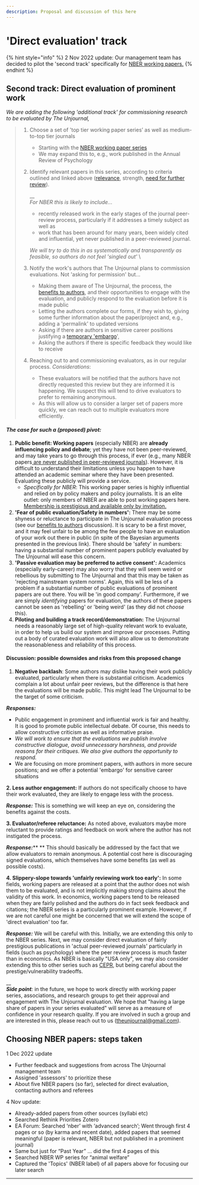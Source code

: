 ```yaml
---
description: Proposal and discussion of this here
---
```


# 'Direct evaluation' track

{% hint style="info" %}
2 Nov 2022 update: Our management team has decided to pilot the 'second track' specifically for [NBER working papers.](https://www.nber.org/papers?page=1\&perPage=50\&sortBy=public\_date)&#x20;
{% endhint %}

## Second track: Direct evaluation of prominent work

_We are adding the following 'additional track' for commissioning research to be evaluated by The Unjournal,_

> 1.  Choose a set of 'top tier working paper series’ as well as medium-to-top tier journals&#x20;
>
>     * Starting with the [NBER working paper series](https://www.nber.org/papers?page=1\&perPage=50\&sortBy=public\_date)
>     * We may expand this to, e.g., work published in the Annual Review of Psychology
>
>
> 2.  Identify relevant papers in this series, according to criteria outlined and linked above ([relevance](direct-evaluation-track.md#summary-why-is-it-relevant-and-worth-engaging-with), strength, [need for further review](direct-evaluation-track.md#why-does-it-need-more-review-and-what-are-some-key-issues-and-claims-to-vet)).&#x20;
>
>     __\
>     _For NBER this is likely to include..._
>
>     * recently released work in the early stages of the journal peer-review process, particularly if it addresses a timely subject as well as&#x20;
>     * work that has been around for many years, been widely cited and influential, yet never published in a peer-reviewed journal.
>
>     _We will try to do this in as systematically and transparently as feasible, so authors do not feel 'singled out'_ \
>
> 3.  Notify the work's authors that The Unjournal plans to commission evaluations. Not 'asking for permission' but...&#x20;
>
>     * Making them aware of The Unjournal, the process, the[ benefits to authors](../../faq-interaction/for-researchers-authors.md#why-should-researchers-and-groups-submit-their-work-to-and-engage-with-the-unjournal), and their opportunities to engage with the evaluation, and publicly respond to the evaluation before it is made public
>     * Letting the authors complete our forms, if they wish to, giving some further information about the paper/project and, e.g., adding a 'permalink' to updated versions
>     * Asking if there are authors in sensitive career positions justifying a [temporary 'embargo](../../faq-interaction/for-researchers-authors.md#conditional-embargo)',
>     * Asking the authors if there is specific feedback they would like to receive
>
>
> 4. Reaching out to and commissioning evaluators, as in our regular process. _Considerations_:
>    * These evaluators will be notified that the authors have not directly requested this review but they are informed it is happening. We suspect this will tend to drive evaluators to prefer to remaining anonymous.
>    * As this will allow us to consider a larger set of papers more quickly, we can reach out to multiple evaluators more efficiently.   &#x20;

#### _**The case for such a (proposed) pivot:**_

1. **Public benefit: Working papers** (especially NBER) are **already influencing policy and debate**; yet they have not been peer-reviewed, and may take years to go through this process, if ever (e.g., many NBER papers[ are never published in peer-reviewed journals](https://bldavies.com/blog/publication-outcomes-nber-working-papers/)). However, it is difficult to understand their limitations unless you happen to have attended an academic seminar where they have been presented. Evaluating these publicly will provide a service.
   * _Specifically for NBER_: This working paper series is highly influential and relied on by policy makers and policy journalists. It is an elite outlet: only members of NBER are able to post working papers here. [Membership is prestigious and available only by invitation.](https://economistwritingeveryday.com/2022/05/02/lets-talk-about-the-nber/) &#x20;
2. **'Fear of public evaluation/Safety in numbers':** There may be some shyness or reluctance to participate in The Unjournal evaluation process (see our [benefits to authors](../../faq-interaction/for-researchers-authors.md#why-should-researchers-and-groups-submit-their-work-to-and-engage-with-the-unjournal) discussion).  It is scary to be a first mover, and it may feel unfair to be among the few people to have an evaluation of your work out there in public (in spite of the Bayesian arguments presented in the previous link). There should be 'safety' in numbers: having a substantial number of prominent papers publicly evaluated by The Unjournal will ease this concern.&#x20;
3. **'Passive evaluation may be preferred to active consent':** Academics (especially early-career) may also worry that they will seem weird or rebellious by submitting to The Unjournal and that this may be taken as 'rejecting mainstream system norms'. Again, this will be less of a problem if a substantial number of public evaluations of prominent papers are out there. You will be 'in good company'. Furthermore, if we are simply _identifying_ papers for evaluation, the authors of these papers cannot be seen as 'rebelling' or 'being weird' (as they did not _choose_ this).&#x20;
4. **Piloting and building a track record/demonstration:** The Unjournal needs a reasonably large set of high-quality relevant work to evaluate, in order to help us build our system and improve our processes. Putting out a body of curated evaluation work will also allow us to demonstrate the reasonableness and reliability of this process.

#### **Discussion: possible downsides and risks** from this **proposed change**

1. **Negative backlash**: Some authors may dislike having their work publicly evaluated, particularly when there is substantial criticism. Academics complain a lot about unfair peer reviews, but the difference is that here the evaluations will be made public. This might lead The Unjournal to be the target of some criticism.&#x20;

_**Responses:**_ &#x20;

* Public engagement in prominent and influential work is fair and healthy. It is good to promote public intellectual debate. Of course, this needs to allow constructive criticism as well as informative praise.&#x20;
* _We will work to ensure that the evaluations we publish involve constructive dialogue, avoid unnecessary harshness, and provide reasons for their critiques. We also give authors the opportunity to respond._&#x20;
* We are focusing on more prominent papers, with authors in more secure positions; and we offer a potential 'embargo' for sensitive career situations

**2. Less author engagement:** If authors do not specifically choose to have their work evaluated, they are likely to engage less with the process.&#x20;

_**Response:**_ This is something we will keep an eye on, considering the benefits against the costs.



**3. Evaluator/referee reluctance:** As noted above, evaluators maybe more reluctant to provide ratings and feedback on work where the author has not instigated the process.&#x20;

_**Response:**_** ** This should basically be addressed by the fact that we allow evaluators to remain anonymous. A potential cost here is discouraging signed evaluations, which themselves have some benefits (as well as possible costs).



**4. Slippery-slope towards 'unfairly reviewing work too early':** In some fields, working papers are released at a point that the author does not wish them to be evaluated, and is not implicitly making strong claims about the validity of this work.  In economics, working papers tend to be released when they are fairly polished and the authors do in fact seek feedback and citations; the NBER series is a particularly prominent example. However, if we are not careful one might be concerned that we will extend the scope of 'direct evaluation' too far.&#x20;

_**Response:**_ We will be careful with this. Initially, we are extending this only to the NBER series. Next, we may consider direct evaluation of fairly prestigious publications in 'actual peer-reviewed journals' particularly in fields (such as psychology) where the peer review process is much faster than in economics. As NBER is basically "USA only", we may also consider extending this to other series such as [CEPR](https://cepr.org/publications/discussion-papers), but being careful about the prestige/vulnerability tradeoffs.&#x20;

__\
_**Side point**:_ in the future, we hope to work directly with working paper series, associations, and research groups to get their approval and engagement with The Unjournal evaluation. We hope that "having a large share of papers in your series evaluated" will serve as a measure of confidence in your research quality. If you are involved in such a group and are interested in this, please reach out to us ([theunjournal@gmail.com](mailto:theunjournal@gmail.com)).



## Choosing NBER papers: steps taken

1 Dec 2022 update

* Further feedback and suggestions from across The Unjournal management team
* Assigned 'assessors' to prioritize these
* About five NBER  papers (so far), selected for direct evaluation, contacting authors and referees



4 Nov update:&#x20;

* Already-added papers from other sources (syllabi etc)&#x20;
* Searched Rethink Priorities Zotero&#x20;
* EA Forum: Searched ‘nber’ with ‘advanced search’; Went through first 4 pages or so (by karma and recent date), added papers that seemed meaningful (paper is relevant, NBER but not published in a prominent journal)&#x20;
* Same but just for “Past Year” … did the first 4 pages of this&#x20;
* Searched NBER WP series for “animal welfare”&#x20;
* Captured the 'Topics' (NBER label) of all papers above for focusing our later search

****
